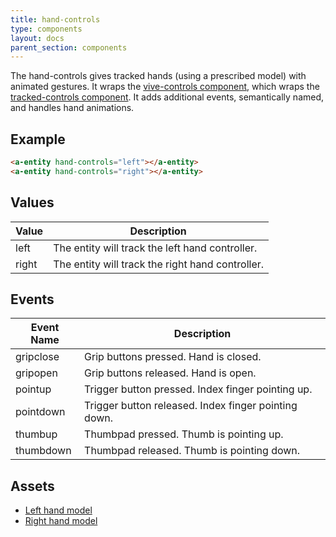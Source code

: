 ```yaml
---
title: hand-controls
type: components
layout: docs
parent_section: components
---
```


[tracked]: ./components/tracked-controls.md
[vive]: ./components/vive-controls.md

The hand-controls gives tracked hands (using a prescribed model) with animated
gestures. It wraps the [vive-controls component][vive], which wraps the
[tracked-controls component][tracked]. It adds additional events, semantically
named, and handles hand animations.

## Example

```html
<a-entity hand-controls="left"></a-entity>
<a-entity hand-controls="right"></a-entity>
```

## Values

| Value | Description                                      |
|-------|--------------------------------------------------|
| left  | The entity will track the left hand controller.  |
| right | The entity will track the right hand controller. |

## Events

| Event Name | Description                                          |
| ---------- | -----------                                          |
| gripclose  | Grip buttons pressed. Hand is closed.                |
| gripopen   | Grip buttons released. Hand is open.                 |
| pointup    | Trigger button pressed. Index finger pointing up.    |
| pointdown  | Trigger button released. Index finger pointing down. |
| thumbup    | Thumbpad pressed. Thumb is pointing up.              |
| thumbdown  | Thumbpad released. Thumb is pointing down.           |

## Assets

- [Left hand model](https://media.aframe.io/controllers/hands/leftHand.json)
- [Right hand model](https://media.aframe.io/controllers/hands/rightHand.json)

